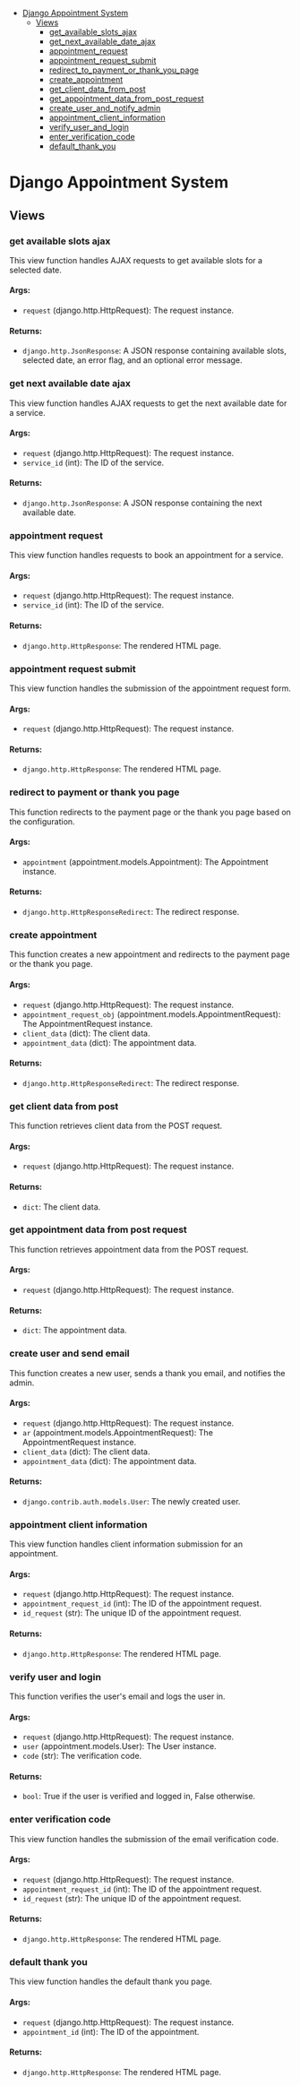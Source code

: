 - [Django Appointment System](#django-appointment-system)
  * [Views](#views)
    + [get_available_slots_ajax](#get-available-slots-ajax)
    + [get_next_available_date_ajax](#get-next-available-date-ajax)
    + [appointment_request](#appointment-request)
    + [appointment_request_submit](#appointment-request-submit)
    + [redirect_to_payment_or_thank_you_page](#redirect-to-payment-or-thank-you-page)
    + [create_appointment](#create-appointment)
    + [get_client_data_from_post](#get-client-data-from-post)
    + [get_appointment_data_from_post_request](#get-appointment-data-from-post-request)
    + [create_user_and_notify_admin](#create-user-and-send-email)
    + [appointment_client_information](#appointment-client-information)
    + [verify_user_and_login](#verify-user-and-login)
    + [enter_verification_code](#enter-verification-code)
    + [default_thank_you](#default-thank-you)


# Django Appointment System

## Views

### get available slots ajax
This view function handles AJAX requests to get available slots for a selected date.

#### Args:
- `request` (django.http.HttpRequest): The request instance.

#### Returns:
- `django.http.JsonResponse`: A JSON response containing available slots, selected date, an error flag, and an optional error message.

### get next available date ajax
This view function handles AJAX requests to get the next available date for a service.

#### Args:
- `request` (django.http.HttpRequest): The request instance.
- `service_id` (int): The ID of the service.

#### Returns:
- `django.http.JsonResponse`: A JSON response containing the next available date.

### appointment request
This view function handles requests to book an appointment for a service.

#### Args:
- `request` (django.http.HttpRequest): The request instance.
- `service_id` (int): The ID of the service.

#### Returns:
- `django.http.HttpResponse`: The rendered HTML page.

### appointment request submit
This view function handles the submission of the appointment request form.

#### Args:
- `request` (django.http.HttpRequest): The request instance.

#### Returns:
- `django.http.HttpResponse`: The rendered HTML page.

### redirect to payment or thank you page
This function redirects to the payment page or the thank you page based on the configuration.

#### Args:
- `appointment` (appointment.models.Appointment): The Appointment instance.

#### Returns:
- `django.http.HttpResponseRedirect`: The redirect response.

### create appointment
This function creates a new appointment and redirects to the payment page or the thank you page.

#### Args:
- `request` (django.http.HttpRequest): The request instance.
- `appointment_request_obj` (appointment.models.AppointmentRequest): The AppointmentRequest instance.
- `client_data` (dict): The client data.
- `appointment_data` (dict): The appointment data.

#### Returns:
- `django.http.HttpResponseRedirect`: The redirect response.

### get client data from post
This function retrieves client data from the POST request.

#### Args:
- `request` (django.http.HttpRequest): The request instance.

#### Returns:
- `dict`: The client data.

### get appointment data from post request
This function retrieves appointment data from the POST request.

#### Args:
- `request` (django.http.HttpRequest): The request instance.

#### Returns:
- `dict`: The appointment data.

### create user and send email
This function creates a new user, sends a thank you email, and notifies the admin.

#### Args:
- `request` (django.http.HttpRequest): The request instance.
- `ar` (appointment.models.AppointmentRequest): The AppointmentRequest instance.
- `client_data` (dict): The client data.
- `appointment_data` (dict): The appointment data.

#### Returns:
- `django.contrib.auth.models.User`: The newly created user.

### appointment client information
This view function handles client information submission for an appointment.

#### Args:
- `request` (django.http.HttpRequest): The request instance.
- `appointment_request_id` (int): The ID of the appointment request.
- `id_request` (str): The unique ID of the appointment request.

#### Returns:
- `django.http.HttpResponse`: The rendered HTML page.

### verify user and login
This function verifies the user's email and logs the user in.

#### Args:
- `request` (django.http.HttpRequest): The request instance.
- `user` (appointment.models.User): The User instance.
- `code` (str): The verification code.

#### Returns:
- `bool`: True if the user is verified and logged in, False otherwise.

### enter verification code
This view function handles the submission of the email verification code.

#### Args:
- `request` (django.http.HttpRequest): The request instance.
- `appointment_request_id` (int): The ID of the appointment request.
- `id_request` (str): The unique ID of the appointment request.

#### Returns:
- `django.http.HttpResponse`: The rendered HTML page.

### default thank you
This view function handles the default thank you page.

#### Args:
- `request` (django.http.HttpRequest): The request instance.
- `appointment_id` (int): The ID of the appointment.

#### Returns:
- `django.http.HttpResponse`: The rendered HTML page.